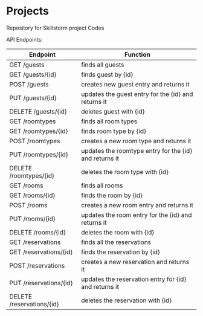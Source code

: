 # Projects
Repository for Skillstorm project Codes

API Endpoints:

| Endpoint | Function |
|----------|----------|
| GET /guests |	finds all guests |
| GET /guests/{id} | finds guest by {id} |
| POST /guests	| creates new guest entry and returns it |
| PUT /guests/{id} |	updates the guest entry for the {id} and returns it |
| DELETE /guests/{id} |	deletes guest with {id} |
| GET /roomtypes |	finds all room types |
| GET /roomtypes/{id} |	finds room type by {id} |
| POST /roomtypes |	creates a new room type and returns it |
| PUT /roomtypes/{id} |	updates the roomtype entry for the {id} and returns it |
| DELETE /roomtypes/{id}	| deletes the room type with {id} |
| GET /rooms |	finds all rooms|
| GET /rooms/{id} |	finds the room by {id} |
| POST /rooms |	creates a new room entry and returns it |
| PUT /rooms/{id} |	updates the room entry for the {id} and returns it |
| DELETE /rooms/{id} |	deletes the room with {id} |
| GET /reservations |	finds all the reservations |
| GET /reservations/{id} |	finds the reservation by {id} |
| POST /reservations |	creates a new reservation and returns it |
| PUT /reservations/{id} | updates the reservation entry for {id} and returns it |
| DELETE /reservations/{id} |	deletes the reservation with {id} |
